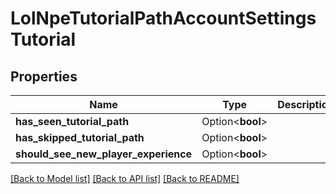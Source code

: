 # LolNpeTutorialPathAccountSettingsTutorial

## Properties

Name | Type | Description | Notes
------------ | ------------- | ------------- | -------------
**has_seen_tutorial_path** | Option<**bool**> |  | [optional]
**has_skipped_tutorial_path** | Option<**bool**> |  | [optional]
**should_see_new_player_experience** | Option<**bool**> |  | [optional]

[[Back to Model list]](../README.md#documentation-for-models) [[Back to API list]](../README.md#documentation-for-api-endpoints) [[Back to README]](../README.md)


